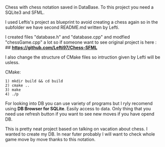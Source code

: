 Chess with chess notation saved in DataBase.
To this project you need a SQLite3 and SFML.

I used Leftis's project as blueprint to avoid creating a chess again so in the subfolder we have second README.md written by Lefti.

I created files "database.h" and "database.cpp" and modfied "chessGame.cpp" a lot so if someone want to see original project is here :
    ## **https://github.com/Lefti97/Chess-SFML**

I also change the structure of CMake files so intruction given by Lefti will be usless.

CMake:

    1) mkdir build && cd build
    2) cmake ..
    3) make
    4) ./p

For looking into DB you can use variety of programs but I ryly recomend using **DB Browser for SQLite**. Easily access to data. Only thing that you need use refresh button if you want to see new moves if you have opend DB.

This is pretty neat project based on talking on vacation about chess. I wanted to create my DB. In near futer probably I will want to check whole game move by move thanks to this notation.

